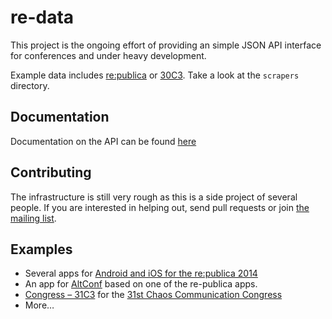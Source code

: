 # re-data

This project is the ongoing effort of providing an simple JSON API interface for conferences and under heavy development.

Example data includes [re:publica](http://re-publica.de) or [30C3](http://events.ccc.de/congress/2013). Take a look at the `scrapers` directory.

## Documentation

Documentation on the API can be found [here](doc/api.md)

## Contributing 

The infrastructure is still very rough as this is a side project of several people. If you are interested in helping out, send pull requests or join [the mailing list](https://lists.netzguerilla.net/mailman/listinfo/redata).

## Examples

- Several apps for [Android and iOS for the re:publica 2014](http://14.re-publica.de/session/developed-republica-apps-2014)
- An app for [AltConf](https://itunes.apple.com/us/app/id881934035) based on one of the re-publica apps.
- [Congress – 31C3](https://itunes.apple.com/de/app/congress-31c3/id941205524) for the [31st Chaos Communication Congress](https://events.ccc.de/congress/2014)
- More…
